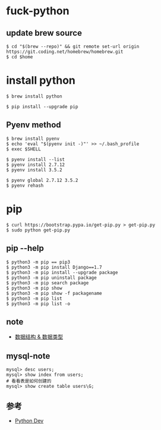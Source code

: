 # fuck-python

## update brew source

```
$ cd "$(brew --repo)" && git remote set-url origin https://git.coding.net/homebrew/homebrew.git
$ cd $home
```

# install python

```
$ brew install python

$ pip install --upgrade pip
```

## Pyenv method

```
$ brew install pyenv
$ echo 'eval "$(pyenv init -)"' >> ~/.bash_profile
$ exec $SHELL

$ pyenv install --list
$ pyenv install 2.7.12
$ pyenv install 3.5.2

$ pyenv global 2.7.12 3.5.2
$ pyenv rehash
```

# pip

```
$ curl https://bootstrap.pypa.io/get-pip.py > get-pip.py
$ sudo python get-pip.py
```

## pip --help

```
$ python3 -m pip == pip3
$ python3 -m pip install Django==1.7
$ python3 -m pip install --upgrade package
$ python3 -m pip uninstall package
$ python3 -m pip search package
$ python3 -m pip show
$ python3 -m pip show -f packagename
$ python3 -m pip list
$ python3 -m pip list -o
```

## note

* [数据结构 & 数据类型](./note/data-structure.md)

## mysql-note

```
mysql> desc users;
mysql> show index from users;
# 看看表是如何创建的
mysql> show create table users\G;
```

## 参考

* [Python Dev](http://sourabhbajaj.com/mac-setup/Python/)

